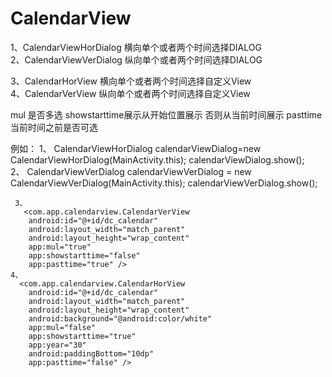 # CalendarView


1、CalendarViewHorDialog 横向单个或者两个时间选择DIALOG<br />
2、CalendarViewVerDialog 纵向单个或者两个时间选择DIALOG<br />

3、CalendarHorView 横向单个或者两个时间选择自定义View<br />
4、CalendarVerView 纵向单个或者两个时间选择自定义View<br />

mul 是否多选 showstarttime展示从开始位置展示 否则从当前时间展示 pasttime 当前时间之前是否可选<br />

例如：
 1、 CalendarViewHorDialog calendarViewDialog=new CalendarViewHorDialog(MainActivity.this);
     calendarViewDialog.show();<br />
 2、 CalendarViewVerDialog calendarViewVerDialog = new CalendarViewVerDialog(MainActivity.this);
     calendarViewVerDialog.show();<br />
	 
	 3、
	   <com.app.calendarview.CalendarVerView
        android:id="@+id/dc_calendar"
        android:layout_width="match_parent"
        android:layout_height="wrap_content"
        app:mul="true"
        app:showstarttime="false"
        app:pasttime="true" />
	4、
	  <com.app.calendarview.CalendarHorView
        android:id="@+id/dc_calendar"
        android:layout_width="match_parent"
        android:layout_height="wrap_content"
        android:background="@android:color/white"
        app:mul="false"
        app:showstarttime="true"
        app:year="30"
        android:paddingBottom="10dp"
        app:pasttime="false" />